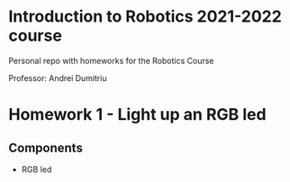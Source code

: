 # Introduction to Robotics 2021-2022 course
Personal repo with homeworks for the Robotics Course

Professor: Andrei Dumitriu  <br />

#  Homework 1 - Light up an RGB led

## Components 
* RGB led
